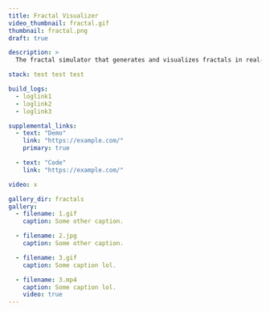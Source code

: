 ```yaml
---
title: Fractal Visualizer
video_thumbnail: fractal.gif
thumbnail: fractal.png
draft: true

description: >
  The fractal simulator that generates and visualizes fractals in real-time.

stack: test test test

build_logs:
  - loglink1
  - loglink2
  - loglink3

supplemental_links:
  - text: "Demo"
    link: "https://example.com/"
    primary: true

  - text: "Code"
    link: "https://example.com/"

video: x

gallery_dir: fractals
gallery:
  - filename: 1.gif
    caption: Some other caption.

  - filename: 2.jpg
    caption: Some other caption.

  - filename: 3.gif
    caption: Some caption lol.

  - filename: 3.mp4
    caption: Some caption lol.
    video: true
---
```

